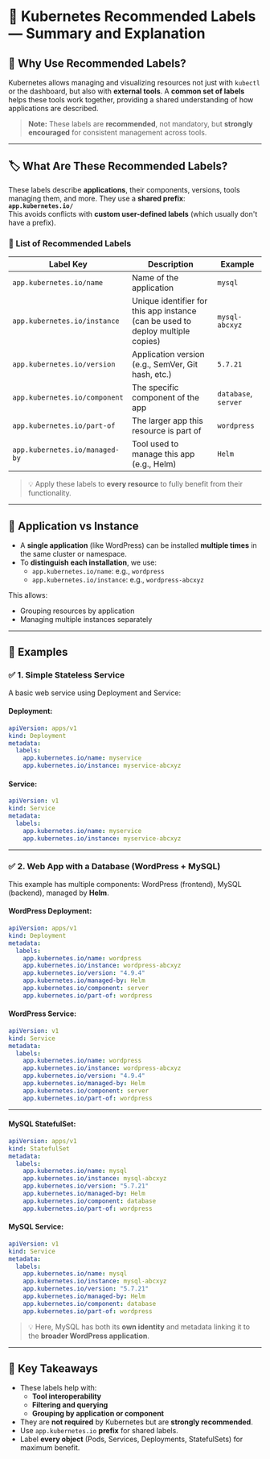 
# 📌 Kubernetes Recommended Labels — Summary and Explanation

## 🚀 Why Use Recommended Labels?

Kubernetes allows managing and visualizing resources not just with `kubectl` or the dashboard, but also with **external tools**. A **common set of labels** helps these tools work together, providing a shared understanding of how applications are described.

> **Note:** These labels are **recommended**, not mandatory, but **strongly encouraged** for consistent management across tools.

---

## 🏷️ What Are These Recommended Labels?

These labels describe **applications**, their components, versions, tools managing them, and more. They use a **shared prefix**:  
**`app.kubernetes.io/`**  
This avoids conflicts with **custom user-defined labels** (which usually don't have a prefix).

### 📌 List of Recommended Labels

| **Label Key**                   | **Description**                                                                 | **Example**           |
|----------------------------------|---------------------------------------------------------------------------------|------------------------|
| `app.kubernetes.io/name`        | Name of the application                                                         | `mysql`                |
| `app.kubernetes.io/instance`    | Unique identifier for this app instance (can be used to deploy multiple copies) | `mysql-abcxyz`         |
| `app.kubernetes.io/version`     | Application version (e.g., SemVer, Git hash, etc.)                              | `5.7.21`               |
| `app.kubernetes.io/component`   | The specific component of the app                                               | `database`, `server`   |
| `app.kubernetes.io/part-of`     | The larger app this resource is part of                                         | `wordpress`            |
| `app.kubernetes.io/managed-by`  | Tool used to manage this app (e.g., Helm)                                       | `Helm`                 |

> 💡 Apply these labels to **every resource** to fully benefit from their functionality.

---

## 🔁 Application vs Instance

- A **single application** (like WordPress) can be installed **multiple times** in the same cluster or namespace.
- To **distinguish each installation**, we use:
  - `app.kubernetes.io/name`: e.g., `wordpress`
  - `app.kubernetes.io/instance`: e.g., `wordpress-abcxyz`

This allows:
- Grouping resources by application
- Managing multiple instances separately

---

## 📘 Examples

### ✅ **1. Simple Stateless Service**

A basic web service using Deployment and Service:

#### **Deployment:**
```yaml
apiVersion: apps/v1
kind: Deployment
metadata:
  labels:
    app.kubernetes.io/name: myservice
    app.kubernetes.io/instance: myservice-abcxyz
```

#### **Service:**
```yaml
apiVersion: v1
kind: Service
metadata:
  labels:
    app.kubernetes.io/name: myservice
    app.kubernetes.io/instance: myservice-abcxyz
```

---

### ✅ **2. Web App with a Database (WordPress + MySQL)**

This example has multiple components: WordPress (frontend), MySQL (backend), managed by **Helm**.

#### **WordPress Deployment:**
```yaml
apiVersion: apps/v1
kind: Deployment
metadata:
  labels:
    app.kubernetes.io/name: wordpress
    app.kubernetes.io/instance: wordpress-abcxyz
    app.kubernetes.io/version: "4.9.4"
    app.kubernetes.io/managed-by: Helm
    app.kubernetes.io/component: server
    app.kubernetes.io/part-of: wordpress
```

#### **WordPress Service:**
```yaml
apiVersion: v1
kind: Service
metadata:
  labels:
    app.kubernetes.io/name: wordpress
    app.kubernetes.io/instance: wordpress-abcxyz
    app.kubernetes.io/version: "4.9.4"
    app.kubernetes.io/managed-by: Helm
    app.kubernetes.io/component: server
    app.kubernetes.io/part-of: wordpress
```

---

#### **MySQL StatefulSet:**
```yaml
apiVersion: apps/v1
kind: StatefulSet
metadata:
  labels:
    app.kubernetes.io/name: mysql
    app.kubernetes.io/instance: mysql-abcxyz
    app.kubernetes.io/version: "5.7.21"
    app.kubernetes.io/managed-by: Helm
    app.kubernetes.io/component: database
    app.kubernetes.io/part-of: wordpress
```

#### **MySQL Service:**
```yaml
apiVersion: v1
kind: Service
metadata:
  labels:
    app.kubernetes.io/name: mysql
    app.kubernetes.io/instance: mysql-abcxyz
    app.kubernetes.io/version: "5.7.21"
    app.kubernetes.io/managed-by: Helm
    app.kubernetes.io/component: database
    app.kubernetes.io/part-of: wordpress
```

> 💡 Here, MySQL has both its **own identity** and metadata linking it to the **broader WordPress application**.

---

## 🧠 Key Takeaways

- These labels help with:
  - **Tool interoperability**
  - **Filtering and querying**
  - **Grouping by application or component**
- They are **not required** by Kubernetes but are **strongly recommended**.
- Use `app.kubernetes.io` **prefix** for shared labels.
- Label **every object** (Pods, Services, Deployments, StatefulSets) for maximum benefit.

